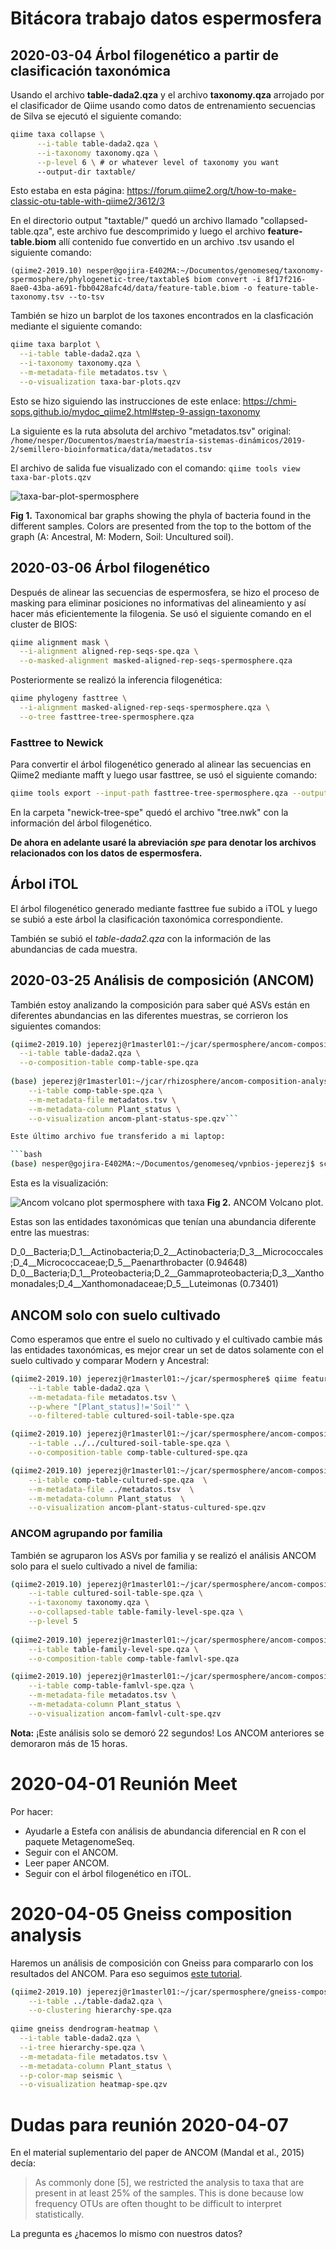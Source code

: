 # Bitácora trabajo datos espermosfera

## 2020-03-04 Árbol filogenético a partir de clasificación taxonómica

Usando el archivo **table-dada2.qza** y el archivo **taxonomy.qza** arrojado por el clasificador de Qiime usando como datos de entrenamiento secuencias de Silva se ejecutó el siguiente comando:

```bash
qiime taxa collapse \
      --i-table table-dada2.qza \
      --i-taxonomy taxonomy.qza \
      --p-level 6 \ # or whatever level of taxonomy you want
      --output-dir taxtable/
```

Esto estaba en esta página: https://forum.qiime2.org/t/how-to-make-classic-otu-table-with-qiime2/3612/3

En el directorio output "taxtable/" quedó un archivo llamado "collapsed-table.qza", este archivo fue descomprimido y luego el archivo **feature-table.biom** allí contenido fue convertido en un archivo .tsv usando el siguiente comando:

`(qiime2-2019.10) nesper@gojira-E402MA:~/Documentos/genomeseq/taxonomy-spermosphere/phylogenetic-tree/taxtable$ biom convert -i 8f17f216-8ae0-43ba-a691-fbb0428afc4d/data/feature-table.biom -o feature-table-taxonomy.tsv --to-tsv`


También se hizo un barplot de los taxones encontrados en la clasficación mediante el siguiente comando:

```bash
qiime taxa barplot \
  --i-table table-dada2.qza \
  --i-taxonomy taxonomy.qza \
  --m-metadata-file metadatos.tsv \
  --o-visualization taxa-bar-plots.qzv
```
  
Esto se hizo siguiendo las instrucciones de este enlace: https://chmi-sops.github.io/mydoc_qiime2.html#step-9-assign-taxonomy

La siguiente es la ruta absoluta del archivo "metadatos.tsv" original:
`/home/nesper/Documentos/maestría/maestría-sistemas-dinámicos/2019-2/semillero-bioinformatica/data/metadatos.tsv`

El archivo de salida fue visualizado con el comando:
`qiime tools view taxa-bar-plots.qzv`

![taxa-bar-plot-spermosphere](taxonomy-spermosphere/taxa-bar-plot-spe.png)

**Fig 1.** Taxonomical bar graphs showing the phyla of bacteria found in the different samples. Colors are presented from the top to the bottom of the graph (A: Ancestral, M: Modern, Soil: Uncultured soil).

## 2020-03-06 Árbol filogenético

Después de alinear las secuencias de espermosfera, se hizo el proceso de masking para eliminar posiciones no informativas del alineamiento y así hacer más eficientemente la filogenia. Se usó el siguiente comando en el cluster de BIOS:

```bash
qiime alignment mask \
  --i-alignment aligned-rep-seqs-spe.qza \
  --o-masked-alignment masked-aligned-rep-seqs-spermosphere.qza
```

Posteriormente se realizó la inferencia filogenética:

```bash
qiime phylogeny fasttree \
  --i-alignment masked-aligned-rep-seqs-spermosphere.qza \
  --o-tree fasttree-tree-spermosphere.qza
```
  
### Fasttree to Newick

Para convertir el árbol filogenético generado al alinear las secuencias en Qiime2 mediante mafft y luego usar fasttree, se usó el siguiente comando:

```bash
qiime tools export --input-path fasttree-tree-spermosphere.qza --output-path newick-tree-spe
```

En la carpeta "newick-tree-spe" quedó el archivo "tree.nwk" con la información del árbol filogenético.

**De ahora en adelante usaré la abreviación _spe_ para denotar los archivos relacionados con los datos de espermosfera.**

## Árbol iTOL

El árbol filogenético generado mediante fasttree fue subido a iTOL y luego se subió a este árbol la clasificación taxonómica correspondiente.

También se subió el _table-dada2.qza_ con la información de las abundancias de cada muestra.

## 2020-03-25 Análisis de composición (ANCOM)

También estoy analizando la composición para saber qué ASVs están en diferentes abundancias en las diferentes muestras, se corrieron los siguientes comandos:

```bash
(qiime2-2019.10) jeperezj@r1masterl01:~/jcar/spermosphere/ancom-composition-analysis$ qiime composition add-pseudocount \
  --i-table table-dada2.qza \
  --o-composition-table comp-table-spe.qza
  
(base) jeperezj@r1masterl01:~/jcar/rhizosphere/ancom-composition-analysis$ qiime composition ancom \
    --i-table comp-table-spe.qza \
    --m-metadata-file metadatos.tsv \
    --m-metadata-column Plant_status \
    --o-visualization ancom-plant-status-spe.qzv```

Este último archivo fue transferido a mi laptop:

```bash
(base) nesper@gojira-E402MA:~/Documentos/genomeseq/vpnbios-jeperezj$ scp jeperezj@door1vpn.bios.co:~/jcar/spermosphere/ancom-composition-analysis/ancom-plant-status-spe.qzv ../spermosphere/ancom-composition-analysis/
```

Esta es la visualización:

![Ancom volcano plot spermosphere with taxa](ancom-composition-analysis/ancom-volcano-plot-spe-taxa.png)
**Fig 2.** ANCOM Volcano plot.

Estas son las entidades taxonómicas que tenían una abundancia diferente entre las muestras:

D_0__Bacteria;D_1__Actinobacteria;D_2__Actinobacteria;D_3__Micrococcales;D_4__Micrococcaceae;D_5__Paenarthrobacter (0.94648)
D_0__Bacteria;D_1__Proteobacteria;D_2__Gammaproteobacteria;D_3__Xanthomonadales;D_4__Xanthomonadaceae;D_5__Luteimonas (0.73401)

## ANCOM solo con suelo cultivado

Como esperamos que entre el suelo no cultivado y el cultivado cambie más las entidades taxonómicas, es mejor crear un set de datos solamente con el suelo cultivado y comparar Modern y Ancestral:

```bash
(qiime2-2019.10) jeperezj@r1masterl01:~/jcar/spermosphere$ qiime feature-table filter-samples \
    --i-table table-dada2.qza \
    --m-metadata-file metadatos.tsv \
    --p-where "[Plant_status]!='Soil'" \
    --o-filtered-table cultured-soil-table-spe.qza

(qiime2-2019.10) jeperezj@r1masterl01:~/jcar/spermosphere/ancom-composition-analysis/only-cultured-soil-ancom$ qiime composition add-pseudocount \
    --i-table ../../cultured-soil-table-spe.qza \
    --o-composition-table comp-table-cultured-spe.qza

(qiime2-2019.10) jeperezj@r1masterl01:~/jcar/spermosphere/ancom-composition-analysis/only-cultured-soil-ancom$ time qiime composition ancom \
    --i-table comp-table-cultured-spe.qza  \
    --m-metadata-file ../metadatos.tsv  \
    --m-metadata-column Plant_status  \
    --o-visualization ancom-plant-status-cultured-spe.qzv
```

### ANCOM agrupando por familia

También se agruparon los ASVs por familia y se realizó el análisis ANCOM solo para el suelo cultivado a nivel de familia:
```bash
(qiime2-2019.10) jeperezj@r1masterl01:~/jcar/spermosphere/ancom-composition-analysis/collapsed-to-family$ qiime taxa collapse \
    --i-table cultured-soil-table-spe.qza \
    --i-taxonomy taxonomy.qza \
    --o-collapsed-table table-family-level-spe.qza \
    --p-level 5
    
(qiime2-2019.10) jeperezj@r1masterl01:~/jcar/spermosphere/ancom-composition-analysis/collapsed-to-family$ qiime composition add-pseudocount \
    --i-table table-family-level-spe.qza \
    --o-composition-table comp-table-famlvl-spe.qza

(qiime2-2019.10) jeperezj@r1masterl01:~/jcar/spermosphere/ancom-composition-analysis/collapsed-to-family$ time qiime composition ancom \
    --i-table comp-table-famlvl-spe.qza \
    --m-metadata-file metadatos.tsv \
    --m-metadata-column Plant_status \
    --o-visualization ancom-famlvl-cult-spe.qzv
```
**Nota:** ¡Este análisis solo se demoró 22 segundos! Los ANCOM anteriores se demoraron más de 15 horas.

# 2020-04-01 Reunión Meet

Por hacer:
- Ayudarle a Estefa con análisis de abundancia diferencial en R con el paquete MetagenomeSeq.
- Seguir con el ANCOM.
- Leer paper ANCOM.
- Seguir con el árbol filogenético en iTOL.

# 2020-04-05 Gneiss composition analysis

Haremos un análisis de composición con Gneiss para compararlo con los resultados del ANCOM. Para eso seguimos [este tutorial](https://docs.qiime2.org/2020.2/tutorials/gneiss/).

```bash
(qiime2-2019.10) jeperezj@r1masterl01:~/jcar/spermosphere/gneiss-composition-analysis$ qiime gneiss correlation-clustering \
    --i-table ../table-dada2.qza \
    --o-clustering hierarchy-spe.qza
    
qiime gneiss dendrogram-heatmap \
  --i-table table-dada2.qza \
  --i-tree hierarchy-spe.qza \
  --m-metadata-file metadatos.tsv \
  --m-metadata-column Plant_status \
  --p-color-map seismic \
  --o-visualization heatmap-spe.qzv

```

# Dudas para reunión 2020-04-07
En el material suplementario del paper de ANCOM (Mandal et al., 2015) decía:
> As commonly done [5], we restricted the analysis to taxa that are present in at least 25%
of the samples. This is done because low frequency OTUs are often thought to be difficult to interpret statistically.

La pregunta es ¿hacemos lo mismo con nuestros datos?
